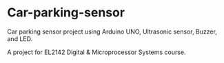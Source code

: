 # Car-parking-sensor

Car parking sensor project using Arduino UNO, Ultrasonic sensor, Buzzer, and LED.

A project for EL2142 Digital & Microprocessor Systems course.
